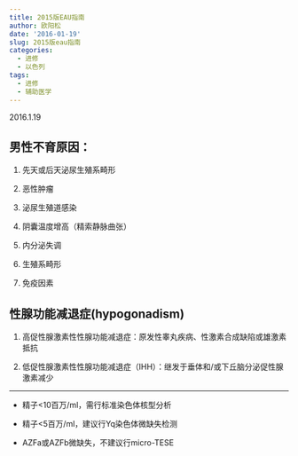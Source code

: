 ```yaml
---
title: 2015版EAU指南
author: 欧阳松
date: '2016-01-19'
slug: 2015版eau指南
categories:
  - 进修
  - 以色列
tags:
  - 进修
  - 辅助医学
---
```


2016.1.19

## 男性不育原因：

1.  先天或后天泌尿生殖系畸形

2.  恶性肿瘤

3.  泌尿生殖道感染

4.  阴囊温度增高（精索静脉曲张）

5.  内分泌失调

6.  生殖系畸形

7.  免疫因素

## 性腺功能减退症(hypogonadism)

1.  高促性腺激素性性腺功能减退症：原发性睾丸疾病、性激素合成缺陷或雄激素抵抗

2.  低促性腺激素性性腺功能减退症（IHH）：继发于垂体和/或下丘脑分泌促性腺激素减少

---

-   精子\<10百万/ml，需行标准染色体核型分析

-   精子\<5百万/ml，建议行Yq染色体微缺失检测

-   AZFa或AZFb微缺失，不建议行micro-TESE
